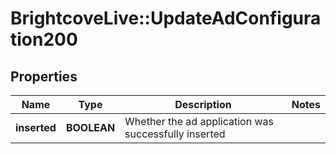# BrightcoveLive::UpdateAdConfiguration200

## Properties
Name | Type | Description | Notes
------------ | ------------- | ------------- | -------------
**inserted** | **BOOLEAN** | Whether the ad application was successfully inserted | 


